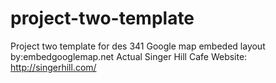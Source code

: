 # project-two-template
Project two template for des 341
Google map embeded layout by:embedgooglemap.net
Actual Singer Hill Cafe Website: http://singerhill.com/